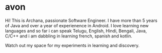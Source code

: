 # avon

Hi! This is Archana, passionate Software Engineer. I have more than 5 years of Java and over a year of experienence in Android.
I love learning new languages and so far i can speak Telugu, English, Hindi, Bengali, Java, C/C++ and i am dabbling in learning french, spanish and kotlin. 

Watch out my space for my experiments in learning and discovery.
